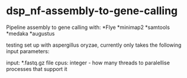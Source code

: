 # dsp_nf-assembly-to-gene-calling

Pipeline assembly to gene calling with:
*Flye
*minimap2
*samtools
*medaka
*augustus

testing set up with aspergillus oryzae,
 currently only takes the following input parameters:

 input: *.fastq.gz file
 cpus: integer - how many threads to paralellise processes that support it
